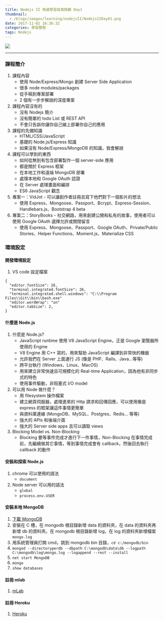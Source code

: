 ```yaml
---
title: Nodejs II 快速學習自我挑戰 Day1
thumbnail:
  - /blogs/images/learning/nodejsII/NodejsIIDay01.png
date: 2017-11-02 16:36:32
categories: 學習歷程
tags: Nodejs
---
```

<img src="/blogs/images/learning/nodejsII/NodejsIIDay01.png">

***
### 課程簡介
1. 課程內容
    - 使用 Node/Express/Mongo 創建 Server Side Application
    - 很多 node modules/packages
    - 從手稿到專案部署
    - 2 個有一步步解說的深度專案
2. 課程內容沒有的
    - 沒有 Nodejs 簡介
    - 沒有簡單的 todo List 或 REST API
    - 不會只告訴你讓你自己線上部署你自己的應用
3. 課程的先備知識
    - HTML/CSS/JavaScript
    - 基礎的 Node.js/Express 知識
    - 如果沒有 Node/Express/MongoDB 的知識，我會解說
4. 課程可以學到的東西
    - 如何從無到有包含部署製作一個 server-side 應用
    - 都是關於 Express 框架
    - 在本地工作和遠端 MongoDB 部署
    - 處理本地和 Google OAuth 認證
    - 在 Server 處理畫面和編排
    - ES6 JavaScript 觀念
5. 專案一：VidJot - 可以讓創作者註冊且寫下他們對下一個影片的想法
    - 使用 Express、Mongoose、Passport、Bcrypt、Express-Session、Handlebars.js、Bootstrap 4 beta
6. 專案二：StoryBooks - 社交網路，用來創建公開和私有的故事，使用者可以使用 Google OAuth 選擇允許或關閉留言
    - 使用 Express、Mongoose、Passport、Google OAuth、Private/Public Stories、Helper Functions、Moment.js、Materialize CSS
### 環境設定
#### 開發環境設定
1. VS code 設定檔案
```
{
  "editor.fontSize": 26,
  "terminal.integrated.fontSize": 26,
  "terminal.integrated.shell.windows": "C:\\Program Files\\Git\\bin\\bash.exe"
  "editor.wordWrap": "on"
  "editor.tabSize": 2,
}
```
#### 什麼是 Node.js
1. 什麼是 Node.js?
    - JavaScript runtime 使用 V8 JavaScript Engine，正是 Google 瀏覽器所使用的 Engine
    - V8 Engine 用 C++ 寫的，用來幫助 JavaScript 編譯到非常快的機器
    - 允許我們在 Server 上面運行 JS (像是 PHP、Rails、Java...等等)
    - 跨平台執行 (Windows、Linux、MacOS)
    - 用來建立非常快速且可規模化的 Real-time Application，因為他有非同步式的特色
    - 使用事件驅動，非阻塞式 I/O model
2. 可以用 Node 做什麼？
    - 用 filesystem 操作檔案
    - 建立網頁伺服器，處理進來的 Http 請求和回傳回應，可以使用像是 express 的框架讓這件事情更簡單
    - 與資料庫連線 (MongoDB、MySQL、Postgres、Redis... 等等)
    - 強大的 APIs 和後端介面
    - 強大的 Server side apps 且可以讀取 views
3. Blocking Model vs. Non-Blocking
    - Blocking 要等事件完成才進行下一件事情，Non-Blocking 在事情完成前，先繼續做其它事情，等到事情完成會有 callback，然後回去執行 callback 的動作
#### 安裝和探索 Node.js
1. chrome 可以使用的語法
    - `document`
2. Node server 可以用的語法
    - `global`
    - `process.env.USER`
#### 安裝本地 MongoDB
1. [下載 MongoDB](https://www.mongodb.com/download-center?jmp=nav#community)
2. 安裝在 C 槽，在 mongodb 根目錄新增 data 的資料夾，在 data 的資料夾再新增 db 的資料夾。在 mongodb 根目錄新增 log，在 log 的資料夾新增檔案 `mongo.log`
3. 用系統管理員打開 cmd，跳到 mongodb bin 目錄，`cd c:/mongodb/bin`
4. `mongod --directoryperdb --dbpath C:\mongodb\data\db --logpath C:\mongodb\log\mongo.log --logappend --rest --install`
5. `net start MongoDB`
6. `mongo`
7. `show databases`
#### 註冊 mlab
1. [mLab](https://mlab.com/)
#### 註冊 Heroku
1. [Heroku](https://www.heroku.com/)















